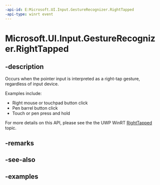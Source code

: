 ```yaml
---
-api-id: E:Microsoft.UI.Input.GestureRecognizer.RightTapped
-api-type: winrt event
---
```


# Microsoft.UI.Input.GestureRecognizer.RightTapped

<!--
public event Windows.Foundation.TypedEventHandler<Microsoft.UI.Input.GestureRecognizer,Microsoft.UI.Input.RightTappedEventArgs> RightTapped;
-->

## -description

Occurs when the pointer input is interpreted as a right-tap gesture, regardless of input device.

Examples include:

- Right mouse or touchpad button click
- Pen barrel button click
- Touch or pen press and hold

For more details on this API, please see the the UWP WinRT [RightTapped](/uwp/api/windows.ui.input.gesturerecognizer.righttapped) topic.

## -remarks

## -see-also

## -examples
